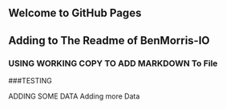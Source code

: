 ## Welcome to GitHub Pages
## Adding to The Readme of BenMorris-IO

### USING WORKING COPY TO ADD MARKDOWN  To File

###TESTING

ADDING SOME DATA 
Adding more Data


